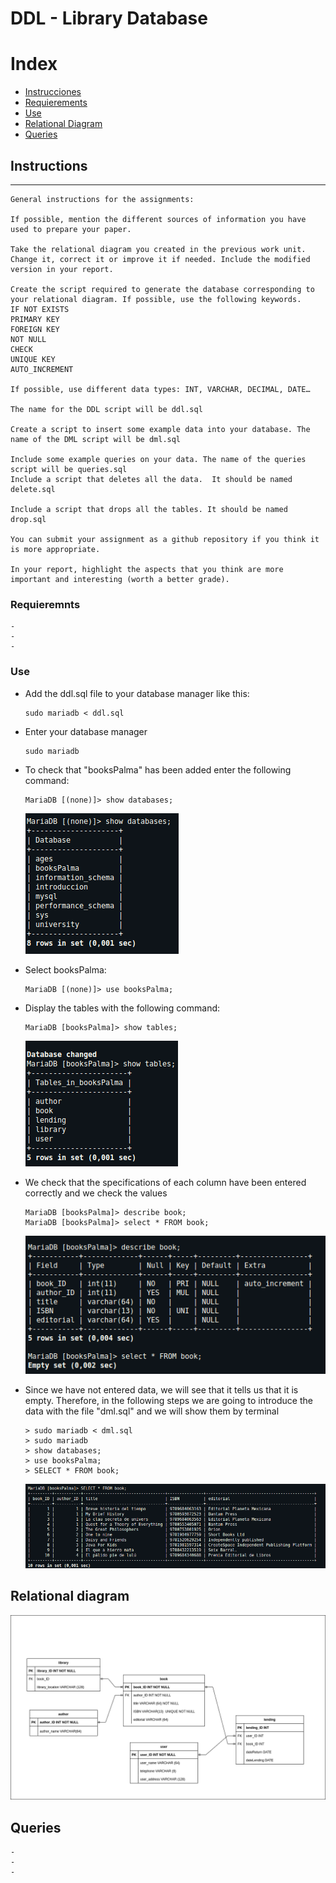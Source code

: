 # DDL - Library Database

# Index

+   [Instrucciones](#instructions)
+   [Requierements](#requierements)
+   [Use](#use)
+   [Relational Diagram](#relational-diagram)
+   [Queries](#queries)




## Instructions
----

```
General instructions for the assignments:

If possible, mention the different sources of information you have used to prepare your paper.

Take the relational diagram you created in the previous work unit. Change it, correct it or improve it if needed. Include the modified version in your report.

Create the script required to generate the database corresponding to your relational diagram. If possible, use the following keywords.
IF NOT EXISTS
PRIMARY KEY
FOREIGN KEY
NOT NULL
CHECK
UNIQUE KEY
AUTO_INCREMENT

If possible, use different data types: INT, VARCHAR, DECIMAL, DATE…

The name for the DDL script will be ddl.sql

Create a script to insert some example data into your database. The name of the DML script will be dml.sql

Include some example queries on your data. The name of the queries script will be queries.sql
Include a script that deletes all the data.  It should be named delete.sql

Include a script that drops all the tables. It should be named drop.sql

You can submit your assignment as a github repository if you think it is more appropriate.

In your report, highlight the aspects that you think are more important and interesting (worth a better grade).
```


### Requieremnts

```
-
-
-

```
### Use


- Add the ddl.sql file to your database manager like this:

    ```
    sudo mariadb < ddl.sql
    ```
- Enter your database manager
    ```
    sudo mariadb
    ```
- To check that "booksPalma" has been added enter the following command:
    ```
    MariaDB [(none)]> show databases;
    ```
    ![databases](/doc/databases.png)
- Select booksPalma:
    ```
    MariaDB [(none)]> use booksPalma;
    ```
- Display the tables with the following command:
    ```
    MariaDB [booksPalma]> show tables;
    ```
    ![tables](/doc/tables.png)
- We check that the specifications of each column have been entered correctly and we check the values
    ```
    MariaDB [booksPalma]> describe book;
    MariaDB [booksPalma]> select * FROM book;
    ```
    ![book-table](/doc/book.png)
- Since we have not entered data, we will see that it tells us that it is empty. Therefore, in the following steps we are going to introduce the data with the file "dml.sql" and we will show them by terminal

    ```
    > sudo mariadb < dml.sql
    > sudo mariadb
    > show databases;
    > use booksPalma;
    > SELECT * FROM book;
    ```
    ![book-table-empty](/doc/booktable.png)

## Relational diagram
![diagram](/doc/Diagrama%20Relacional%20BBDD.drawio.png)
## Queries
```
-
-
-

```